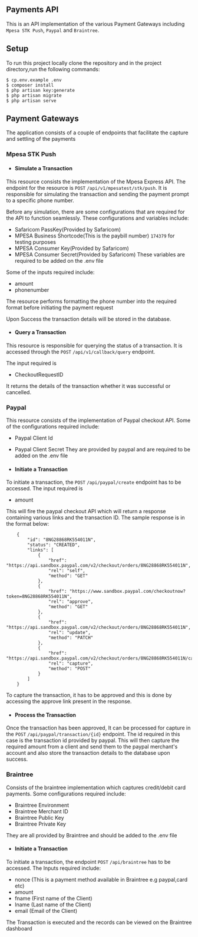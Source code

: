 ## Payments API

This is an API implementation of the various Payment Gateways including `Mpesa STK Push`, `Paypal` and `Braintree`.

## Setup
To run this project locally clone the repository and in the project directory,run the following commands:

```
$ cp.env.example .env
$ composer install
$ php artisan key:generate
$ php artisan migrate
$ php artisan serve
```
## Payment Gateways
The application consists of a couple of endpoints that facilitate the capture and settling of the payments

### Mpesa STK Push
-   #### **Simulate a Transaction**
This resource consists the implementation of the Mpesa Express API. The endpoint for the resource is `POST` `/api/v1/mpesatest/stk/push`. It is responsible for simulating the transaction and sending the payment prompt to a specific phone number.

Before any simulation, there are some configurations that are required for the API to function seamlessly. These configurations and variables include:
- Safaricom PassKey(Provided by Safaricom)
- MPESA Business Shortcode(This is the paybill number) `174379` for testing purposes
- MPESA Consumer Key(Provided by Safaricom)
- MPESA Consumer Secret(Provided by Safaricom)
These variables are required to be added on the .env file

Some of the inputs required include:
 -  amount
 -  phonenumber

The resource performs formatting the phone number into the required format before initiating the payment request

Upon Success the transaction details will be stored in the database.

-   #### **Query a Transaction**
This resource is responsible for querying the status of a transaction. It is accessed through the `POST` `/api/v1/callback/query` endpoint.

The input required is
 -  CheckoutRequestID

It returns the details of the transaction whether it was successful or cancelled.

### Paypal
This resource consists of the implementation of Paypal checkout API. Some of the configurations required include:
- Paypal Client Id
- Paypal Client Secret
They are provided by paypal and are required to be added on the .env file

-   #### **Initiate a Transaction**
To initiate a transaction, the `POST` `/api/paypal/create` endpoint has to be accessed. The input required is
 -  amount
 
This will fire the paypal checkout API which will return a response containing various links and the transaction ID.
The sample response is in the format below:
```
    {
        "id": "8NG28868RK554011N",
        "status": "CREATED",
        "links": [
            {
                "href": "https://api.sandbox.paypal.com/v2/checkout/orders/8NG28868RK554011N",
                "rel": "self",
                "method": "GET"
            },
            {
                "href": "https://www.sandbox.paypal.com/checkoutnow?token=8NG28868RK554011N",
                "rel": "approve",
                "method": "GET"
            },
            {
                "href": "https://api.sandbox.paypal.com/v2/checkout/orders/8NG28868RK554011N",
                "rel": "update",
                "method": "PATCH"
            },
            {
                "href": "https://api.sandbox.paypal.com/v2/checkout/orders/8NG28868RK554011N/capture",
                "rel": "capture",
                "method": "POST"
            }
        ]
    }

```

To capture the transaction, it has to be approved and this is done by accessing the approve link present in the response.

-   #### **Process the Transaction**
Once the transaction has been approved, It can be processed for capture in the `POST` `/api/paypal/transaction/{id}` endpoint. The id required in this case is the transaction id  provided by paypal. This will then capture the required amount from a client and send them to the paypal merchant's account and also store the transaction details to the database upon success.

### Braintree
Consists of the braintree implementation which captures credit/debit card payments.
Some configurations required include:
- Braintree Environment
- Braintree Merchant ID
- Braintree Public Key
- Braintree Private Key

They are all provided by Braintree and should be added to the .env file
-   #### **Initiate a Transaction**
To initiate a transaction, the endpoint `POST` `/api/braintree` has to be accessed.
The Inputs required include:
 - nonce (This is a payment method available in Braintree e.g paypal,card etc)
 - amount
 - fname (First name of the Client)
 - lname (Last name of the Client)
 - email (Email of the Client)

The Transaction is executed and the records can be viewed on the Braintree dashboard
